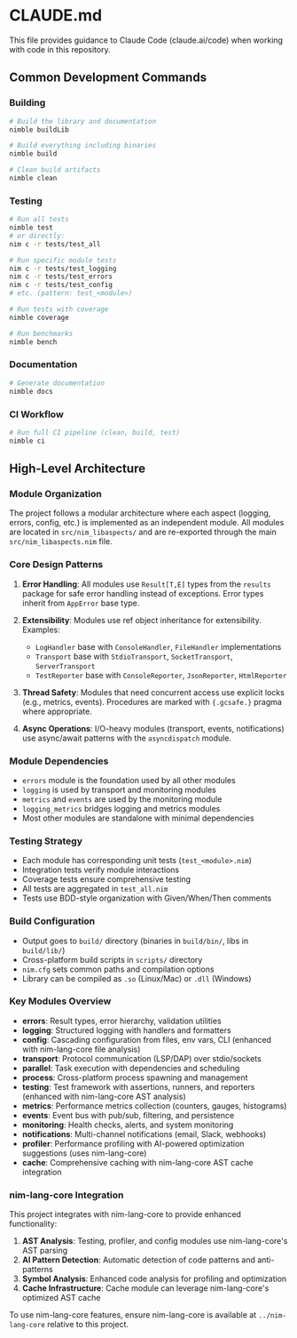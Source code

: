 # CLAUDE.md

This file provides guidance to Claude Code (claude.ai/code) when working with code in this repository.

## Common Development Commands

### Building
```bash
# Build the library and documentation
nimble buildLib

# Build everything including binaries
nimble build

# Clean build artifacts
nimble clean
```

### Testing
```bash
# Run all tests
nimble test
# or directly:
nim c -r tests/test_all

# Run specific module tests
nim c -r tests/test_logging
nim c -r tests/test_errors
nim c -r tests/test_config
# etc. (pattern: test_<module>)

# Run tests with coverage
nimble coverage

# Run benchmarks
nimble bench
```

### Documentation
```bash
# Generate documentation
nimble docs
```

### CI Workflow
```bash
# Run full CI pipeline (clean, build, test)
nimble ci
```

## High-Level Architecture

### Module Organization
The project follows a modular architecture where each aspect (logging, errors, config, etc.) is implemented as an independent module. All modules are located in `src/nim_libaspects/` and are re-exported through the main `src/nim_libaspects.nim` file.

### Core Design Patterns

1. **Error Handling**: All modules use `Result[T,E]` types from the `results` package for safe error handling instead of exceptions. Error types inherit from `AppError` base type.

2. **Extensibility**: Modules use ref object inheritance for extensibility. Examples:
   - `LogHandler` base with `ConsoleHandler`, `FileHandler` implementations
   - `Transport` base with `StdioTransport`, `SocketTransport`, `ServerTransport`
   - `TestReporter` base with `ConsoleReporter`, `JsonReporter`, `HtmlReporter`

3. **Thread Safety**: Modules that need concurrent access use explicit locks (e.g., metrics, events). Procedures are marked with `{.gcsafe.}` pragma where appropriate.

4. **Async Operations**: I/O-heavy modules (transport, events, notifications) use async/await patterns with the `asyncdispatch` module.

### Module Dependencies
- `errors` module is the foundation used by all other modules
- `logging` is used by transport and monitoring modules
- `metrics` and `events` are used by the monitoring module
- `logging_metrics` bridges logging and metrics modules
- Most other modules are standalone with minimal dependencies

### Testing Strategy
- Each module has corresponding unit tests (`test_<module>.nim`)
- Integration tests verify module interactions
- Coverage tests ensure comprehensive testing
- All tests are aggregated in `test_all.nim`
- Tests use BDD-style organization with Given/When/Then comments

### Build Configuration
- Output goes to `build/` directory (binaries in `build/bin/`, libs in `build/lib/`)
- Cross-platform build scripts in `scripts/` directory
- `nim.cfg` sets common paths and compilation options
- Library can be compiled as `.so` (Linux/Mac) or `.dll` (Windows)

### Key Modules Overview

- **errors**: Result types, error hierarchy, validation utilities
- **logging**: Structured logging with handlers and formatters
- **config**: Cascading configuration from files, env vars, CLI (enhanced with nim-lang-core file analysis)
- **transport**: Protocol communication (LSP/DAP) over stdio/sockets
- **parallel**: Task execution with dependencies and scheduling
- **process**: Cross-platform process spawning and management
- **testing**: Test framework with assertions, runners, and reporters (enhanced with nim-lang-core AST analysis)
- **metrics**: Performance metrics collection (counters, gauges, histograms)
- **events**: Event bus with pub/sub, filtering, and persistence
- **monitoring**: Health checks, alerts, and system monitoring
- **notifications**: Multi-channel notifications (email, Slack, webhooks)
- **profiler**: Performance profiling with AI-powered optimization suggestions (uses nim-lang-core)
- **cache**: Comprehensive caching with nim-lang-core AST cache integration

### nim-lang-core Integration

This project integrates with nim-lang-core to provide enhanced functionality:

1. **AST Analysis**: Testing, profiler, and config modules use nim-lang-core's AST parsing
2. **AI Pattern Detection**: Automatic detection of code patterns and anti-patterns
3. **Symbol Analysis**: Enhanced code analysis for profiling and optimization
4. **Cache Infrastructure**: Cache module can leverage nim-lang-core's optimized AST cache

To use nim-lang-core features, ensure nim-lang-core is available at `../nim-lang-core` relative to this project.